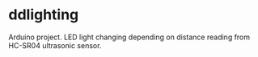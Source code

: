 ddlighting
==========

Arduino project. LED light changing depending on distance reading from HC-SR04 ultrasonic sensor.
